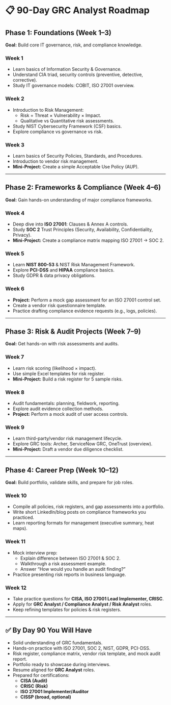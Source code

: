 # 📋 90-Day GRC Analyst Roadmap  

## Phase 1: Foundations (Week 1–3)  
**Goal:** Build core IT governance, risk, and compliance knowledge.  

### Week 1  
- Learn basics of Information Security & Governance.  
- Understand CIA triad, security controls (preventive, detective, corrective).  
- Study IT governance models: COBIT, ISO 27001 overview.  

### Week 2  
- Introduction to Risk Management:  
  - Risk = Threat × Vulnerability × Impact.  
  - Qualitative vs Quantitative risk assessments.  
- Study NIST Cybersecurity Framework (CSF) basics.  
- Explore compliance vs governance vs risk.  

### Week 3  
- Learn basics of Security Policies, Standards, and Procedures.  
- Introduction to vendor risk management.  
- **Mini-Project:** Create a simple Acceptable Use Policy (AUP).  

---

## Phase 2: Frameworks & Compliance (Week 4–6)  
**Goal:** Gain hands-on understanding of major compliance frameworks.  

### Week 4  
- Deep dive into **ISO 27001**: Clauses & Annex A controls.  
- Study **SOC 2** Trust Principles (Security, Availability, Confidentiality, Privacy).  
- **Mini-Project:** Create a compliance matrix mapping ISO 27001 → SOC 2.  

### Week 5  
- Learn **NIST 800-53** & NIST Risk Management Framework.  
- Explore **PCI-DSS** and **HIPAA** compliance basics.  
- Study GDPR & data privacy obligations.  

### Week 6  
- **Project:** Perform a mock gap assessment for an ISO 27001 control set.  
- Create a vendor risk questionnaire template.  
- Practice drafting compliance evidence requests (e.g., logs, policies).  

---

## Phase 3: Risk & Audit Projects (Week 7–9)  
**Goal:** Get hands-on with risk assessments and audits.  

### Week 7  
- Learn risk scoring (likelihood × impact).  
- Use simple Excel templates for risk register.  
- **Mini-Project:** Build a risk register for 5 sample risks.  

### Week 8  
- Audit fundamentals: planning, fieldwork, reporting.  
- Explore audit evidence collection methods.  
- **Project:** Perform a mock audit of user access controls.  

### Week 9  
- Learn third-party/vendor risk management lifecycle.  
- Explore GRC tools: Archer, ServiceNow GRC, OneTrust (overview).  
- **Mini-Project:** Draft a vendor due diligence checklist.  

---

## Phase 4: Career Prep (Week 10–12)  
**Goal:** Build portfolio, validate skills, and prepare for job roles.  

### Week 10  
- Compile all policies, risk registers, and gap assessments into a portfolio.  
- Write short LinkedIn/blog posts on compliance frameworks you practiced.  
- Learn reporting formats for management (executive summary, heat maps).  

### Week 11  
- Mock interview prep:  
  - Explain difference between ISO 27001 & SOC 2.  
  - Walkthrough a risk assessment example.  
  - Answer “How would you handle an audit finding?”  
- Practice presenting risk reports in business language.  

### Week 12  
- Take practice questions for **CISA, ISO 27001 Lead Implementer, CRISC**.  
- Apply for **GRC Analyst / Compliance Analyst / Risk Analyst** roles.  
- Keep refining templates for policies & risk registers.  

---

## ✅ By Day 90 You Will Have  
- Solid understanding of GRC fundamentals.  
- Hands-on practice with ISO 27001, SOC 2, NIST, GDPR, PCI-DSS.  
- Risk register, compliance matrix, vendor risk template, and mock audit report.  
- Portfolio ready to showcase during interviews.  
- Resume aligned for **GRC Analyst** roles.  
- Prepared for certifications:  
  - **CISA (Audit)**  
  - **CRISC (Risk)**  
  - **ISO 27001 Implementer/Auditor**  
  - **CISSP (broad, optional)**  

